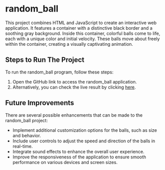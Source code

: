 # random_ball

This project combines HTML and JavaScript to create an interactive web application. It features a container with a distinctive black border and a soothing gray background. Inside this container, colorful balls come to life, each with a unique color and initial velocity. These balls move about freely within the container, creating a visually captivating animation.

## Steps to Run The Project

To run the random_ball program, follow these steps:
1. Open the GitHub link to access the random_ball application.
2. Alternatively, you can check the live result by clicking [here](https://prakashkumarmca23.github.io/random_ball/).

## Future Improvements

There are several possible enhancements that can be made to the random_ball project:
- Implement additional customization options for the balls, such as size and behavior.
- Include user controls to adjust the speed and direction of the balls in real-time.
- Integrate sound effects to enhance the overall user experience.
- Improve the responsiveness of the application to ensure smooth performance on various devices and screen sizes.
